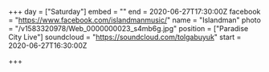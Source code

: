 +++
day = ["Saturday"]
embed = ""
end = 2020-06-27T17:30:00Z
facebook = "https://www.facebook.com/islandmanmusic/"
name = "Islandman"
photo = "/v1583320978/Web_0000000023_s4mb6g.jpg"
position = ["Paradise City Live"]
soundcloud = "https://soundcloud.com/tolgabuyuk"
start = 2020-06-27T16:30:00Z

+++
